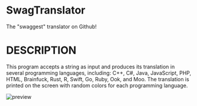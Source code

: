 # SwagTranslator
The "swaggest" translator on Github!

# DESCRIPTION
This program accepts a string as input and produces its translation in several programming languages, including: C++, C#, Java, JavaScript, PHP, HTML, Brainfuck, Rust, R, Swift, Go, Ruby, Ook, and Moo.
The translation is printed on the screen with random colors for each programming language.

![preview](https://user-images.githubusercontent.com/121131442/219399129-fefd956d-3fbd-416d-a1e6-8b412e895d1d.png)
